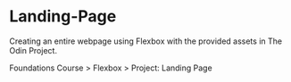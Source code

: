# Landing-Page

Creating an entire webpage using Flexbox with the provided assets in The Odin Project.

Foundations Course > Flexbox > Project: Landing Page